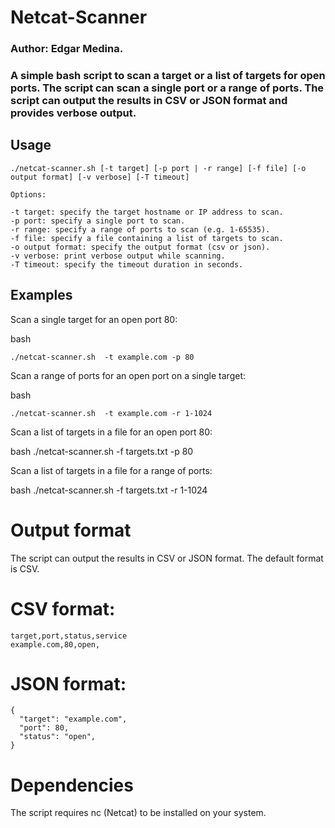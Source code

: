# Netcat-Scanner

### Author: Edgar Medina. 



### A simple bash script to scan a target or a list of targets for open ports. The script can scan a single port or a range of ports. The script can output the results in CSV or JSON format and provides verbose output.

## Usage

	./netcat-scanner.sh [-t target] [-p port | -r range] [-f file] [-o output format] [-v verbose] [-T timeout]

	Options:

	-t target: specify the target hostname or IP address to scan.
	-p port: specify a single port to scan.
	-r range: specify a range of ports to scan (e.g. 1-65535).
	-f file: specify a file containing a list of targets to scan.
	-o output format: specify the output format (csv or json).
	-v verbose: print verbose output while scanning.
	-T timeout: specify the timeout duration in seconds.

## Examples

Scan a single target for an open port 80:

bash

	./netcat-scanner.sh  -t example.com -p 80

Scan a range of ports for an open port on a single target:

bash

	./netcat-scanner.sh  -t example.com -r 1-1024


Scan a list of targets in a file for an open port 80:

bash
  ./netcat-scanner.sh  -f targets.txt -p 80


Scan a list of targets in a file for a range of ports:

bash	./netcat-scanner.sh  -f targets.txt -r 1-1024


# Output format

The script can output the results in CSV or JSON format. The default format is CSV.

# CSV format:


	target,port,status,service
	example.com,80,open,


# JSON format:

	{
	  "target": "example.com",
	  "port": 80,
	  "status": "open",
	}

# Dependencies

The script requires nc (Netcat) to be installed on your system.
